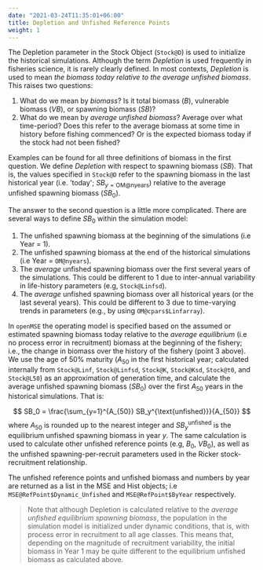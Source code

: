```yaml
---
date: "2021-03-24T11:35:01+06:00"
title: Depletion and Unfished Reference Points 
weight: 1
---
```


The Depletion parameter in the Stock Object (`Stock@D`) is used to initialize the historical simulations. Although the term *Depletion* is used frequently in fisheries science, it is rarely clearly defined. In most contexts, *Depletion* is used to mean *the biomass today relative to the average unfished biomass*. This raises two questions: 

1. What do we mean by *biomass*? Is it total biomass (*B*), vulnerable biomass (*VB*), or spawning biomass (*SB*)?
2. What do we mean by *average unfished biomass*? Average over what time-period? Does this refer to the average biomass at some time in history before fishing commenced? Or is the expected biomass today if the stock had not been fished? 

Examples can be found for all three definitions of biomass in the first question. We define *Depletion* with respect to spawning biomass (*SB*). That is, the values specified in `Stock@D` refer to the spawning biomass in the last historical year (i.e. 'today'; $SB_{y=\text{OM@nyears}}$) relative to the average unfished spawning biomass $(SB_0)$.

The answer to the second question is a little more complicated. There are several ways to define $SB_0$ within the simulation model:

1. The unfished spawning biomass at the beginning of the simulations (i.e Year = 1). 
2. The unfished spawning biomass at the end of the historical simulations (i.e Year = `OM@nyears`). 
3. The *average* unfished spawning biomass over the first several years of the simulations. This could be different to 1 due to inter-annual variability in life-history parameters (e.g, `Stock@Linfsd`).
4. The *average* unfished spawning biomass over all historical years (or the last several years). This could be different to 3 due to time-varying trends in parameters (e.g., by using `OM@cpars$Linfarray`). 

In `openMSE` the operating model is specified based on the assumed or estimated spawning biomass today relative to the *average equilibrium* (i.e no process error in recruitment) biomass at the beginning of the fishery; i.e., the change in biomass over the history of the fishery (point 3 above). We use the age of 50% maturity ($A_{50}$ in the first historical year; calculated internally from `Stock@Linf`, `Stock@Linfsd`, `Stock@K`, `Stock@Ksd`, `Stock@t0`, and `Stock@L50`) as an approximation of generation time, and calculate the average unfished spawning biomass $(SB_0)$ over the first $A_{50}$ years in the historical simulations. That is:

$$
SB_0 = \frac{\sum_{y=1}^{A_{50}} SB_y^{\text{unfished}}}{A_{50}}
$$
where $A_{50}$ is rounded up to the nearest integer and $SB_y^{\text{unfished}}$ is the equilibrium unfished spawning biomass in year $y$. The same calculation is used to calculate other unfished reference points (e.g, $B_0$, $VB_0$), as well as the unfished spawning-per-recruit parameters used in the Ricker stock-recruitment relationship.

The unfished reference points and unfished biomass and numbers by year are returned as a list in the MSE and Hist objects; i.e `MSE@RefPoint$Dynamic_Unfished` and `MSE@RefPoint$ByYear` respectively. 



>Note that although Depletion is calculated relative to the *average unfished equilibrium spawning biomass*, the population in the simulation model is initialized under dynamic conditions, that is, with process error in recruitment to all age classes. This means that, depending on the magnitude of recruitment variability, the initial biomass in Year 1 may be quite different to the equilibrium unfished biomass as calculated above. 
